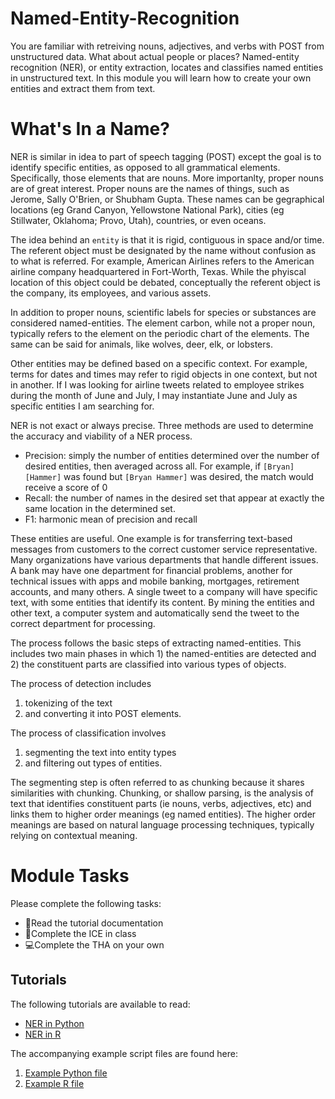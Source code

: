 # Named-Entity-Recognition
You are familiar with retreiving nouns, adjectives, and verbs with POST from unstructured data. What about actual people or places? Named-entity recognition (NER), or entity extraction, locates and classifies named entities in unstructured text. In this module you will learn how to create your own entities and extract them from text.

# What's In a Name?
NER is similar in idea to part of speech tagging (POST) except the goal is to identify specific entities, as opposed to all grammatical elements. Specifically, those elements that are nouns. More importanlty, proper nouns are of great interest. Proper nouns are the names of things, such as Jerome, Sally O'Brien, or Shubham Gupta. These names can be gegraphical locations (eg Grand Canyon, Yellowstone National Park), cities (eg Stillwater, Oklahoma; Provo, Utah), countries, or even oceans.

The idea behind an `entity` is that it is rigid, contiguous in space and/or time. The referent object must be designated by the name without confusion as to what is referred. For example, American Airlines refers to the American airline company headquartered in Fort-Worth, Texas. While the phyiscal location of this object could be debated, conceptually the referent object is the company, its employees, and various assets. 

In addition to proper nouns, scientific labels for species or substances are considered named-entities. The element carbon, while not a proper noun, typically refers to the element on the periodic chart of the elements. The same can be said for animals, like wolves, deer, elk, or lobsters.

Other entities may be defined based on a specific context. For example, terms for dates and times may refer to rigid objects in one context, but not in another. If I was looking for airline tweets related to employee strikes during the month of June and July, I may instantiate June and July as specific entities I am searching for.

NER is not exact or always precise. Three methods are used to determine the accuracy and viability of a NER process.
* Precision: simply the number of entities determined over the number of desired entities, then averaged across all. For example, if `[Bryan][Hammer]` was found but `[Bryan Hammer]` was desired, the match would receive a score of 0
* Recall: the number of names in the desired set that appear at exactly the same location in the determined set.
* F1: harmonic mean of precision and recall

These entities are useful. One example is for transferring text-based messages from customers to the correct customer service representative. Many organizations have various departments that handle different issues. A bank may have one department for financial problems, another for technical issues with apps and mobile banking, mortgages, retirement accounts, and many others. A single tweet to a company will have specific text, with some entities that identify its content. By mining the entities and other text, a computer system and automatically send the tweet to the correct department for processing.

The process follows the basic steps of extracting named-entities. This includes two main phases in which 1) the named-entities are detected and 2) the constituent parts are classified into various types of objects. 

The process of detection includes
1. tokenizing of the text
2. and converting it into POST elements. 

The process of classification involves
1. segmenting the text into entity types
2. and filtering out types of entities.

The segmenting step is often referred to as chunking because it shares similarities with chunking. Chunking, or shallow parsing, is the analysis of text that identifies constituent parts (ie nouns, verbs, adjectives, etc) and links them to higher order meanings (eg named entities). The higher order meanings are based on natural language processing techniques, typically relying on contextual meaning.

# Module Tasks
Please complete the following tasks:
* :notebook:Read the tutorial documentation
* :school:Complete the ICE in class
* :computer:Complete the THA on your own

## Tutorials
The following tutorials are available to read:
* [NER in Python](assets/tutorial%20ner%20in%20python.md)
* [NER in R](assets/tutorial%20ner%20in%20r.md)

The accompanying example script files are found here:
1. [Example Python file](assets/ner%20example.py)
2. [Example R file](assets/ner%20example.R)
